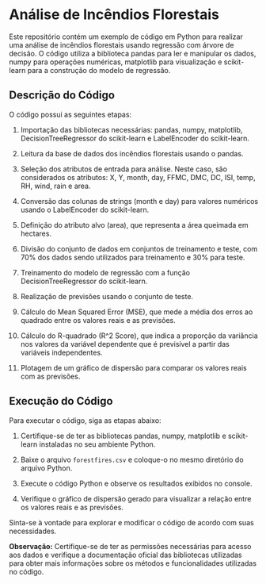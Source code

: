 # Análise de Incêndios Florestais

Este repositório contém um exemplo de código em Python para realizar uma análise de incêndios florestais usando regressão com árvore de decisão. O código utiliza a biblioteca pandas para ler e manipular os dados, numpy para operações numéricas, matplotlib para visualização e scikit-learn para a construção do modelo de regressão.

## Descrição do Código

O código possui as seguintes etapas:

1. Importação das bibliotecas necessárias: pandas, numpy, matplotlib, DecisionTreeRegressor do scikit-learn e LabelEncoder do scikit-learn.

2. Leitura da base de dados dos incêndios florestais usando o pandas.

3. Seleção dos atributos de entrada para análise. Neste caso, são considerados os atributos: X, Y, month, day, FFMC, DMC, DC, ISI, temp, RH, wind, rain e area.

4. Conversão das colunas de strings (month e day) para valores numéricos usando o LabelEncoder do scikit-learn.

5. Definição do atributo alvo (area), que representa a área queimada em hectares.

6. Divisão do conjunto de dados em conjuntos de treinamento e teste, com 70% dos dados sendo utilizados para treinamento e 30% para teste.

7. Treinamento do modelo de regressão com a função DecisionTreeRegressor do scikit-learn.

8. Realização de previsões usando o conjunto de teste.

9. Cálculo do Mean Squared Error (MSE), que mede a média dos erros ao quadrado entre os valores reais e as previsões.

10. Cálculo do R-quadrado (R^2 Score), que indica a proporção da variância nos valores da variável dependente que é previsível a partir das variáveis independentes.

11. Plotagem de um gráfico de dispersão para comparar os valores reais com as previsões.

## Execução do Código

Para executar o código, siga as etapas abaixo:

1. Certifique-se de ter as bibliotecas pandas, numpy, matplotlib e scikit-learn instaladas no seu ambiente Python.

2. Baixe o arquivo `forestfires.csv` e coloque-o no mesmo diretório do arquivo Python.

3. Execute o código Python e observe os resultados exibidos no console.

4. Verifique o gráfico de dispersão gerado para visualizar a relação entre os valores reais e as previsões.

Sinta-se à vontade para explorar e modificar o código de acordo com suas necessidades.

**Observação:** Certifique-se de ter as permissões necessárias para acesso aos dados e verifique a documentação oficial das bibliotecas utilizadas para obter mais informações sobre os métodos e funcionalidades utilizadas no código.

